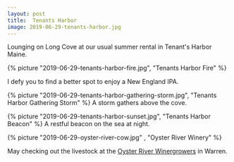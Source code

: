```yaml
---
layout: post
title:  Tenants Harbor
image: 2019-06-29-tenants-harbor.jpg
---
```

   
Lounging on Long Cove at our usual summer rental in Tenant's Harbor Maine. 
     

<!--more-->
  
  {% picture "2019-06-29-tenants-harbor-fire.jpg", "Tenants Harbor Fire" %}
  
  I defy you to find a better spot to enjoy a New England IPA.
  
  {% picture "2019-06-29-tenants-harbor-gathering-storm.jpg", "Tenants Harbor Gathering Storm" %}
  A storm gathers above the cove.
  
  {% picture "2019-06-29-tenants-harbor-sunset.jpg", "Tenants Harbor Beacon" %}
  A restful beacon on the sea at night. 
  
  {% picture "2019-06-29-oyster-river-cow.jpg"  , "Oyster River Winery" %}
  
  May checking out the livestock at the [Oyster River Winergrowers](https://www.oysterriverwine.com/) in Warren. 

